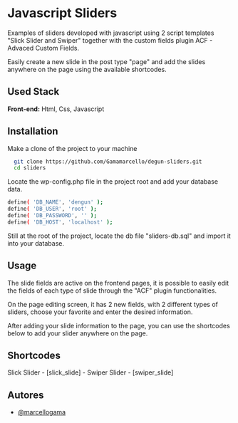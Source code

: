 
# Javascript Sliders


Examples of sliders developed with javascript using 2 script templates "Slick Slider and Swiper" together with the custom fields plugin ACF - Advaced Custom Fields.

Easily create a new slide in the post type "page" and add the slides anywhere on the page using the available shortcodes.
## Used Stack

**Front-end:** Html, Css, Javascript


## Installation

Make a clone of the project to your machine 

```bash
  git clone https://github.com/Gamamarcello/degun-sliders.git
  cd sliders
```
Locate the wp-config.php file in the project root and add your database data.
```bash
define( 'DB_NAME', 'dengun' );
define( 'DB_USER', 'root' );
define( 'DB_PASSWORD', '' );
define( 'DB_HOST', 'localhost' );
```
Still at the root of the project, locate the db file "sliders-db.sql" and import it into your database.

## Usage

The slide fields are active on the frontend pages, it is possible to easily edit the fields of each type of slide through the "ACF" plugin functionalities.

On the page editing screen, it has 2 new fields, with 2 different types of sliders, choose your favorite and enter the desired information.

After adding your slide information to the page, you can use the shortcodes below to add your slider anywhere on the page.

## Shortcodes
Slick Slider - [slick_slide] - Swiper Slider - [swiper_slide]

    
## Autores

- [@marcellogama](https://github.com/Gamamarcello/)

